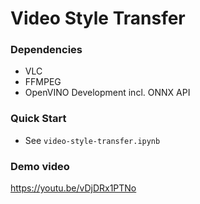 # Video Style Transfer

### Dependencies
- VLC
- FFMPEG
- OpenVINO Development incl. ONNX API

### Quick Start
- See `video-style-transfer.ipynb`

### Demo video
https://youtu.be/vDjDRx1PTNo
